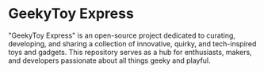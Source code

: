 # GeekyToy Express
 "GeekyToy Express" is an open-source project dedicated to curating, developing, and sharing a collection of innovative, quirky, and tech-inspired toys and gadgets. This repository serves as a hub for enthusiasts, makers, and developers passionate about all things geeky and playful.
